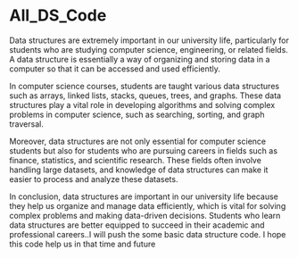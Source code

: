 # All_DS_Code
Data structures are extremely important in our university life, particularly for students who are studying computer science, engineering, or related fields. A data structure is essentially a way of organizing and storing data in a computer so that it can be accessed and used efficiently.

In computer science courses, students are taught various data structures such as arrays, linked lists, stacks, queues, trees, and graphs. These data structures play a vital role in developing algorithms and solving complex problems in computer science, such as searching, sorting, and graph traversal.

Moreover, data structures are not only essential for computer science students but also for students who are pursuing careers in fields such as finance, statistics, and scientific research. These fields often involve handling large datasets, and knowledge of data structures can make it easier to process and analyze these datasets.

In conclusion, data structures are important in our university life because they help us organize and manage data efficiently, which is vital for solving complex problems and making data-driven decisions. Students who learn data structures are better equipped to succeed in their academic and professional careers..I will push the some basic  data structure code. I hope this code help us in that time and future
